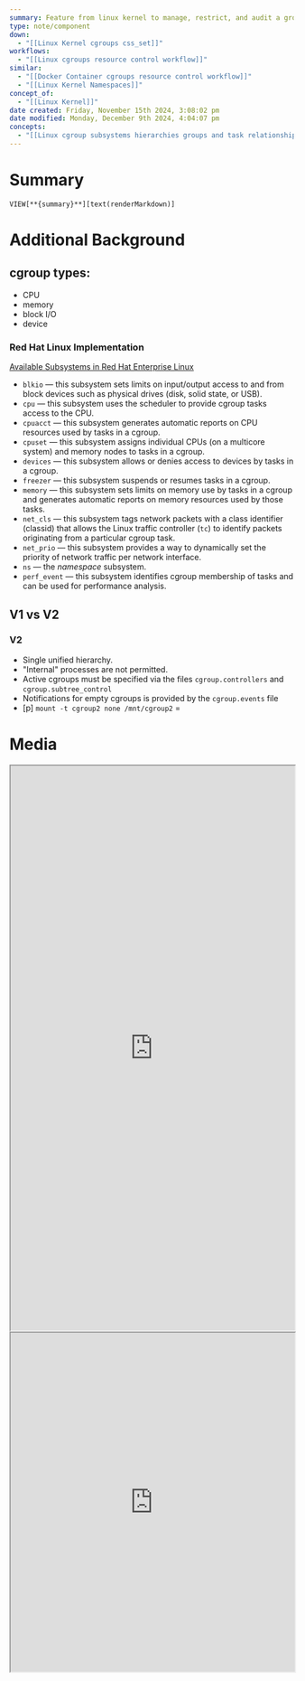 ```yaml
---
summary: Feature from linux kernel to manage, restrict, and audit a group of processes. Very flexible, as they can operate on a (sub)sets of processes. Has both V1 and V2, with Red Hat Linux enterprise offering multiple processes. By default, configuration will be stored in /sys/fs/cgroup/*. Each task will have a reference-counted pointer to a css_set. Subsystem = resource controller = controller = something that acts upon group of tasks (i.e. processes). Many different cgroups can exist simultaneously on a system. Each hierarchy of cgroups is attached to one or more subsystems.
type: note/component
down:
  - "[[Linux Kernel cgroups css_set]]"
workflows:
  - "[[Linux cgroups resource control workflow]]"
similar:
  - "[[Docker Container cgroups resource control workflow]]"
  - "[[Linux Kernel Namespaces]]"
concept_of:
  - "[[Linux Kernel]]"
date created: Friday, November 15th 2024, 3:08:02 pm
date modified: Monday, December 9th 2024, 4:04:07 pm
concepts:
  - "[[Linux cgroup subsystems hierarchies groups and task relationship rules]]"
---
```

 
  

# Summary
`VIEW[**{summary}**][text(renderMarkdown)]`

# Additional Background

## cgroup types:
- CPU
- memory
- block I/O
- device

### Red Hat Linux Implementation

[Available Subsystems in Red Hat Enterprise Linux](https://docs.redhat.com/en/documentation/red_hat_enterprise_linux/6/html/resource_management_guide/ch01#sec-How_Control_Groups_Are_Organized:~:text=Available%20Subsystems%20in,Note)
- `blkio` — this subsystem sets limits on input/output access to and from block devices such as physical drives (disk, solid state, or USB).
- `cpu` — this subsystem uses the scheduler to provide cgroup tasks access to the CPU.
- `cpuacct` — this subsystem generates automatic reports on CPU resources used by tasks in a cgroup.
- `cpuset` — this subsystem assigns individual CPUs (on a multicore system) and memory nodes to tasks in a cgroup.
- `devices` — this subsystem allows or denies access to devices by tasks in a cgroup.
- `freezer` — this subsystem suspends or resumes tasks in a cgroup.
- `memory` — this subsystem sets limits on memory use by tasks in a cgroup and generates automatic reports on memory resources used by those tasks.
- `net_cls` — this subsystem tags network packets with a class identifier (classid) that allows the Linux traffic controller (`tc`) to identify packets originating from a particular cgroup task.
- `net_prio` — this subsystem provides a way to dynamically set the priority of network traffic per network interface.
- `ns` — the _namespace_ subsystem.
- `perf_event` — this subsystem identifies cgroup membership of tasks and can be used for performance analysis.

## V1 vs V2
### V2
- Single unified hierarchy.
- "Internal" processes are not permitted. 
- Active cgroups must be specified via the files `cgroup.controllers` and `cgroup.subtree_control`
- Notifications for empty cgroups is provided by the `cgroup.events` file
- [p] `mount -t cgroup2 none /mnt/cgroup2` = 

# Media
<iframe src="https://wiki.archlinux.org/title/Cgroups" style="width: 100%; height: 1000px;background-color:white;"></iframe>

<iframe src="https://man7.org/linux/man-pages/man7/cgroups.7.html" style="width: 100%; height: 600px;background-color:white;"></iframe>